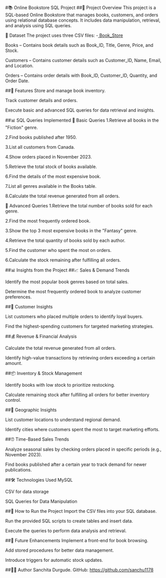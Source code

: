 #📚 Online Bookstore SQL Project
##📝 Project Overview
This project is a SQL-based Online Bookstore that manages books, customers, and orders using relational database concepts. It includes data manipulation, retrieval, and analysis using SQL queries.

📂 Dataset
The project uses three CSV files:
-<a href = "https://drive.google.com/file/d/1LXUzLBJ-UdzMNdGASvwd_ZCghdZGn6An/view?usp=sharing"> Book_Store </a>

Books – Contains book details such as Book_ID, Title, Genre, Price, and Stock.

Customers – Contains customer details such as Customer_ID, Name, Email, and Location.

Orders – Contains order details with Book_ID, Customer_ID, Quantity, and Order Date.

##🔧 Features
Store and manage book inventory.

Track customer details and orders.

Execute basic and advanced SQL queries for data retrieval and insights.

##📊 SQL Queries Implemented
🔹 Basic Queries
1.Retrieve all books in the "Fiction" genre.

2.Find books published after 1950.

3.List all customers from Canada.

4.Show orders placed in November 2023.

5.Retrieve the total stock of books available.

6.Find the details of the most expensive book.

7.List all genres available in the Books table.

8.Calculate the total revenue generated from all orders.

🔹 Advanced Queries
1.Retrieve the total number of books sold for each genre.

2.Find the most frequently ordered book.

3.Show the top 3 most expensive books in the "Fantasy" genre.

4.Retrieve the total quantity of books sold by each author.

5.Find the customer who spent the most on orders.

6.Calculate the stock remaining after fulfilling all orders.

##📊 Insights from the Project
##📈 Sales & Demand Trends

Identify the most popular book genres based on total sales.

Determine the most frequently ordered book to analyze customer preferences.

##👥 Customer Insights

List customers who placed multiple orders to identify loyal buyers.

Find the highest-spending customers for targeted marketing strategies.

##💰 Revenue & Financial Analysis

Calculate the total revenue generated from all orders.

Identify high-value transactions by retrieving orders exceeding a certain amount.

##📦 Inventory & Stock Management

Identify books with low stock to prioritize restocking.

Calculate remaining stock after fulfilling all orders for better inventory control.

##📍 Geographic Insights

List customer locations to understand regional demand.

Identify cities where customers spent the most to target marketing efforts.

##⏰ Time-Based Sales Trends

Analyze seasonal sales by checking orders placed in specific periods (e.g., November 2023).

Find books published after a certain year to track demand for newer publications.

##🛠 Technologies Used
MySQL

CSV for data storage

SQL Queries for Data Manipulation

##🚀 How to Run the Project
Import the CSV files into your SQL database.

Run the provided SQL scripts to create tables and insert data.

Execute the queries to perform data analysis and retrieval.

##📌 Future Enhancements
Implement a front-end for book browsing.

Add stored procedures for better data management.

Introduce triggers for automatic stock updates.

##👨‍💻 Author
Sanchita Durgude. GitHub: https://github.com/sanchu1178
